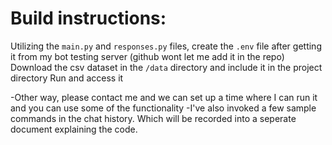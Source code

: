 # Build instructions:
Utilizing the `main.py` and `responses.py` files, create the `.env` file after getting it from my bot testing server (github wont let me add it in the repo)
Download the csv dataset in the `/data` directory and include it in the project directory
Run and access it

-Other way, please contact me and we can set up a time where I can run it and you can use some of the functionality
-I've also invoked a few sample commands in the chat history. Which will be recorded into a seperate document explaining the code.
